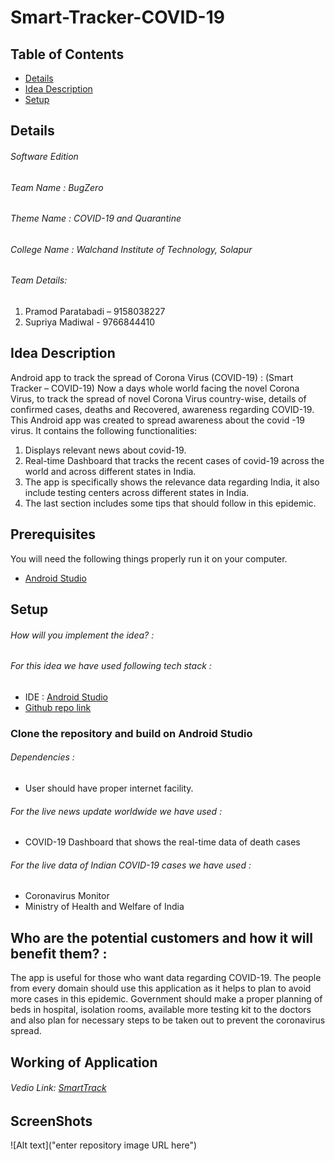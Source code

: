 # Smart-Tracker-COVID-19

## Table of Contents
* [Details](#details)
* [Idea Description](#ideadescription)
* [Setup](#setup)

## Details

###### Software Edition
###### Team Name    :  BugZero
###### Theme Name  :   COVID-19 and Quarantine
###### College Name :  Walchand Institute of Technology, Solapur
###### Team Details:
1. Pramod Paratabadi – 9158038227
2. Supriya Madiwal - 9766844410

## Idea Description
Android app to track the spread of Corona Virus (COVID-19) : (Smart Tracker – COVID-19)
Now a days whole world facing the novel Corona Virus, to track the spread of novel Corona Virus country-wise, details of confirmed cases, deaths and Recovered, awareness regarding COVID-19. This Android app was created to spread awareness about the covid -19 virus. It contains the following functionalities:
1.	Displays relevant news about covid-19.
2.	Real-time Dashboard that tracks the recent cases of covid-19 across the world and across different states in India.
3.	The app is specifically shows the relevance data regarding India, it also include testing centers across different states in 	India.
4.	The last section includes some tips that should follow in this epidemic.

	
## Prerequisites
 You will need the following things properly run it on your computer.

- [Android Studio](https://developer.android.com/studio)

	
## Setup
###### How will you implement the idea? :
###### For this idea we have used following tech stack :
- IDE : [Android Studio](https://developer.android.com/studio)
- [Github repo link](https://github.com/pramod-Paratabadi/COVID-19)

### Clone the repository and build on Android Studio

###### Dependencies :
- User should have proper internet facility.
###### For the live news update worldwide we have used :
- COVID-19 Dashboard that shows the real-time data of death cases
###### For the live data of Indian COVID-19 cases we have used :
- Coronavirus Monitor
- Ministry of Health and Welfare of India

## Who are the potential customers and how it will benefit them? :
The app is useful for those who want data regarding COVID-19. The people from every domain should use this application as it helps to plan to avoid more cases in this epidemic. Government should make a proper planning of beds in hospital, isolation rooms, available more testing kit to the doctors and also plan for necessary steps to be taken out to prevent the coronavirus spread.


## Working of Application 
###### Vedio Link: [SmartTrack](https://drive.google.com/file/d/1MrsEJaL_s3MZ1bpgTK1tnhowRJymjrvO/view?usp=sharing)
## ScreenShots

![Alt text]("enter repository image URL here") 
